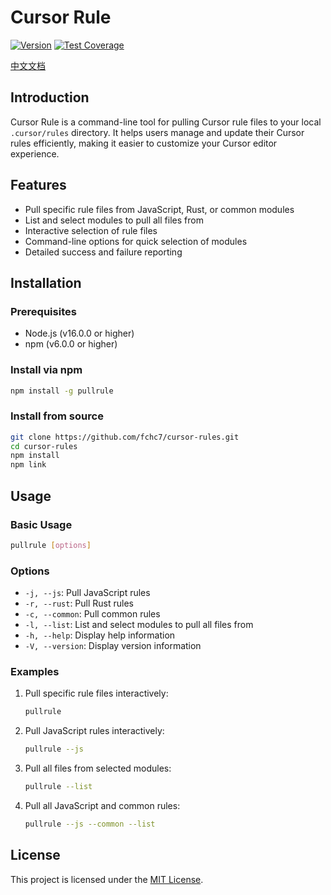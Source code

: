 # Cursor Rule

[![Version](https://img.shields.io/badge/version-1.0.0-blue.svg)](https://github.com/yourusername/cursor-pullrule/releases)
[![Test Coverage](https://img.shields.io/badge/coverage-85%25-green.svg)](https://github.com/yourusername/cursor-pullrule/actions)

[中文文档](https://github.com/fchc7/cursor-rules/blob/main/README.zh.md)

## Introduction

Cursor Rule is a command-line tool for pulling Cursor rule files to your local `.cursor/rules` directory. It helps users manage and update their Cursor rules efficiently, making it easier to customize your Cursor editor experience.

## Features

- Pull specific rule files from JavaScript, Rust, or common modules
- List and select modules to pull all files from
- Interactive selection of rule files
- Command-line options for quick selection of modules
- Detailed success and failure reporting

## Installation

### Prerequisites

- Node.js (v16.0.0 or higher)
- npm (v6.0.0 or higher)

### Install via npm

```bash
npm install -g pullrule
```

### Install from source

```bash
git clone https://github.com/fchc7/cursor-rules.git
cd cursor-rules
npm install
npm link
```

## Usage

### Basic Usage

```bash
pullrule [options]
```

### Options

- `-j, --js`: Pull JavaScript rules
- `-r, --rust`: Pull Rust rules
- `-c, --common`: Pull common rules
- `-l, --list`: List and select modules to pull all files from
- `-h, --help`: Display help information
- `-V, --version`: Display version information

### Examples

1. Pull specific rule files interactively:
   ```bash
   pullrule
   ```
2. Pull JavaScript rules interactively:
   ```bash
   pullrule --js
   ```
3. Pull all files from selected modules:
   ```bash
   pullrule --list
   ```
4. Pull all JavaScript and common rules:
   ```bash
   pullrule --js --common --list
   ```

## License

This project is licensed under the [MIT License](LICENSE).
